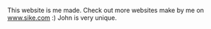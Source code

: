 This website is me made.
Check out more websites make by me on www.sike.com :)
John is very unique.
